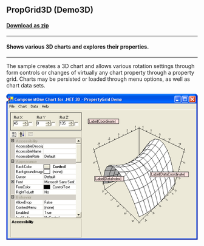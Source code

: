 ## PropGrid3D (Demo3D)
#### [Download as zip](https://grapecity.github.io/DownGit/#/home?url=https://github.com/GrapeCity/ComponentOne-WinForms-Samples/tree/master/NetFramework\Charts\CS\propGrid3D)
____
#### Shows various 3D charts and explores their properties.
____
The sample creates a 3D chart and allows various rotation settings through form controls or changes of virtually any chart property through a property grid.
Charts may be persisted or loaded through menu options, as well as chart data sets.

![screenshot](screenshot.PNG)
